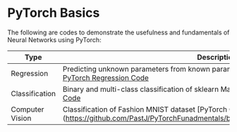 # PyTorch Basics

The following are codes to demonstrate the usefulness and fundamentals of Neural Networks using PyTorch:

| Type | Description |
|----- |-------------|
|Regression | Predicting unknown parameters from known parameters of a simple linear regression [PyTorch Regression Code](https://github.com/PastJ/PyTorchFunadmentals/blob/main/PyTorch_Regression.ipynb)|
|Classification | Binary and multi-class classification of sklearn MakeMoons dataset [PyTorch Classification Code](https://github.com/PastJ/PyTorchFunadmentals/blob/main/PyTorch_Classification.ipynb)|
|Computer Vision | Classification of Fashion MNIST dataset [PyTorch Computer Vision FashionMNIST Code] (https://github.com/PastJ/PyTorchFunadmentals/blob/main/PyTorch_Computer_Vision.ipynb)|


